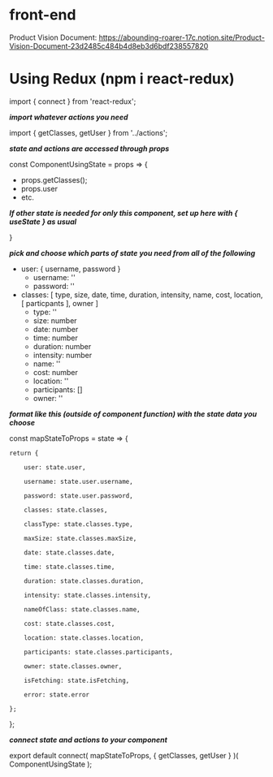 # front-end

Product Vision Document: https://abounding-roarer-17c.notion.site/Product-Vision-Document-23d2485c484b4d8eb3d6bdf238557820

# Using Redux (npm i react-redux)

import { connect } from 'react-redux';

***import whatever actions you need***

import { getClasses, getUser } from '../actions';

***state and actions are accessed through props***

const ComponentUsingState = props => {
- props.getClasses();
- props.user
- etc.

***If other state is needed for only this component, set up here with { useState } as usual***

}

***pick and choose which parts of state you need from all of the following***

- user: { username, password }
    - username: ''
    - password: ''
- classes: [ type, size, date, time, duration, intensity, name, cost, location, [ particpants ], owner ]
    - type: ''
    - size: number
    - date: number
    - time: number
    - duration: number
    - intensity: number
    - name: ''
    - cost: number
    - location: ''
    - participants: []
    - owner: ''

***format like this (outside of component function) with the state data you choose***

const mapStateToProps = state => {

    return {

        user: state.user, 

        username: state.user.username, 

        password: state.user.password,

        classes: state.classes,

        classType: state.classes.type,

        maxSize: state.classes.maxSize,

        date: state.classes.date,

        time: state.classes.time,

        duration: state.classes.duration,

        intensity: state.classes.intensity,

        nameOfClass: state.classes.name,

        cost: state.classes.cost,

        location: state.classes.location,

        participants: state.classes.participants,

        owner: state.classes.owner,

        isFetching: state.isFetching,

        error: state.error

    };

};

***connect state and actions to your component***

export default connect( mapStateToProps, { getClasses, getUser } )( ComponentUsingState );

